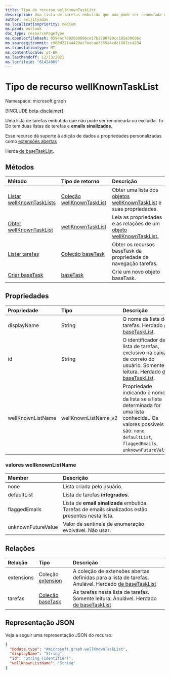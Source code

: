 ```yaml
---
title: Tipo de recurso wellKnownTaskList
description: Uma lista de tarefas embutida que não pode ser renomeada ou excluída.
author: avijityadav
ms.localizationpriority: medium
ms.prod: outlook
doc_type: resourcePageType
ms.openlocfilehash: 0594ac7082680096ce17b3780780cc105e30606c
ms.sourcegitcommit: c900d22144429ac7aecae3355a4cdc1987cc4234
ms.translationtype: MT
ms.contentlocale: pt-BR
ms.lasthandoff: 12/13/2021
ms.locfileid: "61424809"
---
```

# <a name="wellknowntasklist-resource-type"></a>Tipo de recurso wellKnownTaskList

Namespace: microsoft.graph

[!INCLUDE [beta-disclaimer](../../includes/beta-disclaimer.md)]

Uma lista de tarefas embutida que não pode ser renomeada ou excluída. To Do tem duas listas de tarefas e **emails** **sinalizados.**

Esse recurso dá suporte à adição de dados a propriedades personalizadas como [extensões abertas](/graph/extensibility-overview)

Herda [de baseTaskList](../resources/basetasklist.md).

## <a name="methods"></a>Métodos
|Método|Tipo de retorno|Descrição|
|:---|:---|:---|
|[Listar wellKnownTaskLists](../api/tasks-list-lists.md)|[Coleção wellKnownTaskList](../resources/wellknowntasklist.md)|Obter uma lista dos [objetos wellKnownTaskList](../resources/wellknowntasklist.md) e suas propriedades.|
|[Obter wellKnownTaskList](../api/basetasklist-get.md)|[wellKnownTaskList](../resources/wellknowntasklist.md)|Leia as propriedades e as relações de um [objeto wellKnownTaskList.](../resources/wellknowntasklist.md)|
|[Listar tarefas](../api/basetasklist-list-tasks.md)|[Coleção baseTask](../resources/basetask.md)|Obter os recursos baseTask da propriedade de navegação tarefas.|
|[Criar baseTask](../api/basetasklist-post-tasks.md)|[baseTask](../resources/basetask.md)|Crie um novo objeto baseTask.|

## <a name="properties"></a>Propriedades
|Propriedade|Tipo|Descrição|
|:---|:---|:---|
|displayName|String|O nome da lista de tarefas. Herdado [de baseTaskList](../resources/basetasklist.md).|
|id|String|O identificador da lista de tarefas, exclusivo na caixa de correio do usuário. Somente leitura. Herdado [de baseTaskList](../resources/basetasklist.md).|
|wellKnownListName|wellKnownListName_v2|Propriedade indicando o nome da lista se a lista determinada for uma lista conhecida.. Os valores possíveis são: `none`, `defaultList`, `flaggedEmails`, `unknownFutureValue`.|

### <a name="wellknownlistname-values"></a>valores wellknownListName
|Member|Descrição|
|:---|:---|
|none| Lista criada pelo usuário.|
|defaultList| Lista de tarefas **integrados.**|
|flaggedEmails| Lista de **email sinalizada** embutida. Tarefas de emails sinalizados estão presentes nesta lista.|
|unknownFutureValue| Valor de sentinela de enumeração evolvável. Não usar.|

## <a name="relationships"></a>Relações
|Relação|Tipo|Descrição|
|:---|:---|:---|
|extensions|Coleção [extension](../resources/extension.md)|A coleção de extensões abertas definidas para a lista de tarefas. Anulável. Herdado [de baseTaskList](../resources/basetasklist.md)|
|tarefas|[Coleção baseTask](../resources/basetask.md)|As tarefas nesta lista de tarefas. Somente leitura. Anulável. Herdado [de baseTaskList](../resources/basetasklist.md)|

## <a name="json-representation"></a>Representação JSON
Veja a seguir uma representação JSON do recurso.
<!-- {
  "blockType": "resource",
  "keyProperty": "id",
  "@odata.type": "microsoft.graph.wellKnownTaskList",
  "baseType": "microsoft.graph.baseTaskList",
  "openType": false
}
-->
``` json
{
  "@odata.type": "#microsoft.graph.wellKnownTaskList",
  "displayName": "String",
  "id": "String (identifier)",
  "wellKnownListName": "String"
}
```

